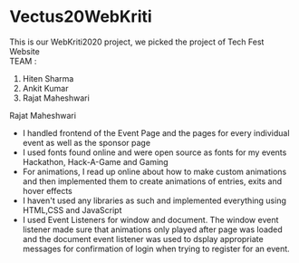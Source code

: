 # Vectus20WebKriti
This is our WebKriti2020 project, we picked the project of Tech Fest Website<br />
TEAM :<br />
1. Hiten Sharma
2. Ankit Kumar
3. Rajat Maheshwari


Rajat Maheshwari
- I handled frontend of the Event Page and the pages for every individual event as well as the sponsor page
- I used fonts found online and were open source as fonts for my events Hackathon, Hack-A-Game and Gaming
- For animations, I read up online about how to make custom animations and then implemented them to create animations of entries, exits and hover effects
- I haven't used any libraries as such and implemented everything using HTML,CSS and JavaScript
- I used Event Listeners for window and document. The window event listener made sure that animations only played after page was loaded and the document event listener was used to dsplay appropriate messages for confirmation of login when trying to register for an event.
